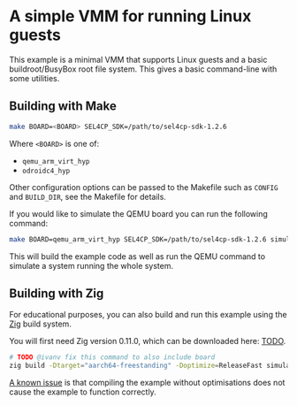 # A simple VMM for running Linux guests

This example is a minimal VMM that supports Linux guests and a basic
buildroot/BusyBox root file system. This gives a basic command-line with some
utilities.

## Building with Make

```sh
make BOARD=<BOARD> SEL4CP_SDK=/path/to/sel4cp-sdk-1.2.6
```

Where `<BOARD>` is one of:
* `qemu_arm_virt_hyp`
* `odroidc4_hyp`

Other configuration options can be passed to the Makefile such as `CONFIG`
and `BUILD_DIR`, see the Makefile for details.

If you would like to simulate the QEMU board you can run the following command:
```sh
make BOARD=qemu_arm_virt_hyp SEL4CP_SDK=/path/to/sel4cp-sdk-1.2.6 simulate
```

This will build the example code as well as run the QEMU command to simulate a
system running the whole system.

## Building with Zig

For educational purposes, you can also build and run this example using the
[Zig](https://ziglang.org/) build system.

You will first need Zig version 0.11.0, which can be downloaded here: [TODO]().

```sh
# TODO @ivanv fix this command to also include board
zig build -Dtarget="aarch64-freestanding" -Doptimize=ReleaseFast simulate
```

[A known issue]() is that compiling the example without optimisations does not
cause the example to function correctly.
